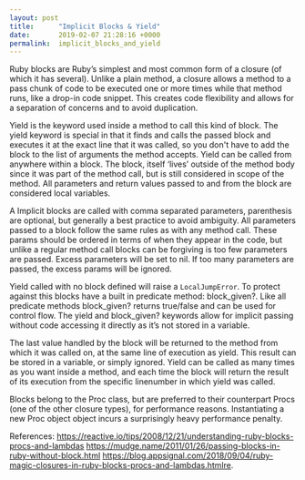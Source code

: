 ```yaml
---
layout: post
title:      "Implicit Blocks & Yield"
date:       2019-02-07 21:28:16 +0000
permalink:  implicit_blocks_and_yield
---
```



Ruby blocks are Ruby’s simplest and most common form of a closure (of which it has several). Unlike a plain method, a closure allows a method to a pass chunk of code to be executed one or more times while that method runs, like a drop-in code snippet. This creates code flexibility and allows for a separation of concerns and to avoid duplication.

Yield is the keyword used inside a method to call this kind of block. The yield keyword is special in that it finds and calls the passed block and executes it at the exact line that it was called, so you don't have to add the block to the list of arguments the method accepts. Yield can be called from anywhere within a block. The block, itself ‘lives’ outside of the method body since it was part of the method call, but is still considered in scope of the method. All parameters and return values passed to and from the block are considered local variables.

A Implicit blocks are called with comma separated parameters, parenthesis are optional, but generally a best practice to avoid ambiguity. All parameters passed to a block follow the same rules as with any method call. These params should be ordered in terms of when they appear in the code, but unlike a regular method call blocks can be forgiving is too few parameters are passed. Excess parameters will be set to nil. If too many parameters are passed, the excess params will be ignored.

Yield called with no block defined will raise a `LocalJumpError`. To protect against this 
blocks have a built in predicate method: block_given?. Like all predicate methods block_given? returns true/false and can be used for control flow. The yield and block_given? keywords allow for implicit passing without code accessing it directly as it’s not stored in a variable.

The last value handled by the block will be returned to the method from which it was called on, at the same line of execution as yield. This result can be stored in a variable, or simply ignored. Yield can be called as many times as you want inside a method, and each time the block will return the result of its execution from the specific linenumber  in which yield was called. 

Blocks belong to the Proc class, but are preferred to their counterpart Procs (one of the other closure types), for performance reasons. Instantiating a new Proc object object incurs a surprisingly heavy performance penalty.

References:
https://reactive.io/tips/2008/12/21/understanding-ruby-blocks-procs-and-lambdas
https://mudge.name/2011/01/26/passing-blocks-in-ruby-without-block.html
https://blog.appsignal.com/2018/09/04/ruby-magic-closures-in-ruby-blocks-procs-and-lambdas.htmlre.
